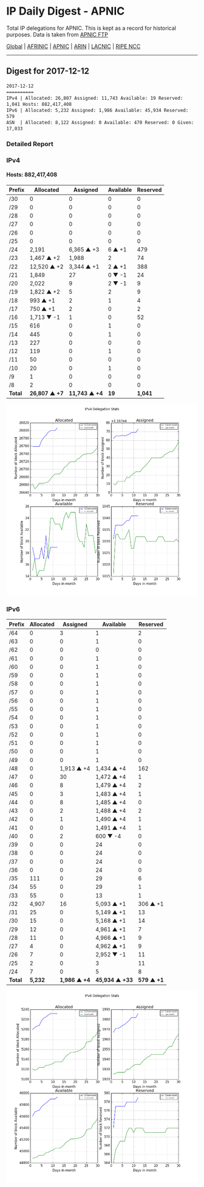 # IP Daily Digest - APNIC

Total IP delegations for APNIC. This is kept as a record for historical purposes. Data is taken from [APNIC FTP](https://ftp.apnic.net/)

[Global](https://github.com/csmets/IP-Daily-Digest) | [AFRINIC](https://github.com/csmets/IP-Daily-Digest/tree/master/archives/AFRINIC) | [APNIC](https://github.com/csmets/IP-Daily-Digest/tree/master/archives/APNIC) | [ARIN](https://github.com/csmets/IP-Daily-Digest/tree/master/archives/ARIN) | [LACNIC](https://github.com/csmets/IP-Daily-Digest/tree/master/archives/LACNIC) | [RIPE NCC](https://github.com/csmets/IP-Daily-Digest/tree/master/archives/RIPE_NCC)

---

## Digest for 2017-12-12
```
2017-12-12
==========
IPv4 | Allocated: 26,807 Assigned: 11,743 Available: 19 Reserved: 1,041 Hosts: 882,417,408
IPv6 | Allocated: 5,232 Assigned: 1,986 Available: 45,934 Reserved: 579
ASN  | Allocated: 8,122 Assigned: 0 Available: 470 Reserved: 0 Given: 17,033
```

### Detailed Report

### IPv4

#### Hosts: **882,417,408**

| Prefix | Allocated | Assigned | Available | Reserved |
| ----- | ----- | ----- | ----- | ----- |
| /30 | 0 | 0 | 0 | 0 |
| /29 | 0 | 0 | 0 | 0 |
| /28 | 0 | 0 | 0 | 0 |
| /27 | 0 | 0 | 0 | 0 |
| /26 | 0 | 0 | 0 | 0 |
| /25 | 0 | 0 | 0 | 0 |
| /24 | 2,191 | 6,365 ▲ +3 | 6 ▲ +1 | 479 |
| /23 | 1,467 ▲ +2 | 1,988 | 2 | 74 |
| /22 | 12,520 ▲ +2 | 3,344 ▲ +1 | 2 ▲ +1 | 388 |
| /21 | 1,849 | 27 | 0 ▼ -1 | 24 |
| /20 | 2,022 | 9 | 2 ▼ -1 | 9 |
| /19 | 1,822 ▲ +2 | 5 | 2 | 9 |
| /18 | 993 ▲ +1 | 2 | 1 | 4 |
| /17 | 750 ▲ +1 | 2 | 0 | 2 |
| /16 | 1,713 ▼ -1 | 1 | 0 | 52 |
| /15 | 616 | 0 | 1 | 0 |
| /14 | 445 | 0 | 1 | 0 |
| /13 | 227 | 0 | 0 | 0 |
| /12 | 119 | 0 | 1 | 0 |
| /11 | 50 | 0 | 0 | 0 |
| /10 | 20 | 0 | 1 | 0 |
| /9 | 1 | 0 | 0 | 0 |
| /8 | 2 | 0 | 0 | 0 |
| **Total** | **26,807 ▲ +7** | **11,743 ▲ +4** | **19** | **1,041** |

![ipv4-stats](ipv4-figure.png)

### IPv6

| Prefix | Allocated | Assigned | Available | Reserved |
| ----- | ----- | ----- | ----- | ----- |
| /64 | 0 | 3 | 1 | 2 |
| /63 | 0 | 0 | 1 | 0 |
| /62 | 0 | 0 | 0 | 0 |
| /61 | 0 | 0 | 1 | 0 |
| /60 | 0 | 0 | 1 | 0 |
| /59 | 0 | 0 | 1 | 0 |
| /58 | 0 | 0 | 1 | 0 |
| /57 | 0 | 0 | 1 | 0 |
| /56 | 0 | 0 | 1 | 0 |
| /55 | 0 | 0 | 1 | 0 |
| /54 | 0 | 0 | 1 | 0 |
| /53 | 0 | 0 | 1 | 0 |
| /52 | 0 | 0 | 1 | 0 |
| /51 | 0 | 0 | 1 | 0 |
| /50 | 0 | 0 | 1 | 0 |
| /49 | 0 | 0 | 1 | 0 |
| /48 | 0 | 1,913 ▲ +4 | 1,434 ▲ +4 | 162 |
| /47 | 0 | 30 | 1,472 ▲ +4 | 1 |
| /46 | 0 | 8 | 1,479 ▲ +4 | 2 |
| /45 | 0 | 3 | 1,483 ▲ +4 | 1 |
| /44 | 0 | 8 | 1,485 ▲ +4 | 0 |
| /43 | 0 | 2 | 1,488 ▲ +4 | 2 |
| /42 | 0 | 1 | 1,490 ▲ +4 | 1 |
| /41 | 0 | 0 | 1,491 ▲ +4 | 1 |
| /40 | 0 | 2 | 600 ▼ -4 | 0 |
| /39 | 0 | 0 | 24 | 0 |
| /38 | 0 | 0 | 24 | 0 |
| /37 | 0 | 0 | 24 | 0 |
| /36 | 0 | 0 | 24 | 0 |
| /35 | 111 | 0 | 29 | 6 |
| /34 | 55 | 0 | 29 | 1 |
| /33 | 55 | 0 | 13 | 1 |
| /32 | 4,907 | 16 | 5,093 ▲ +1 | 306 ▲ +1 |
| /31 | 25 | 0 | 5,149 ▲ +1 | 13 |
| /30 | 15 | 0 | 5,168 ▲ +1 | 14 |
| /29 | 12 | 0 | 4,961 ▲ +1 | 7 |
| /28 | 11 | 0 | 4,966 ▲ +1 | 9 |
| /27 | 4 | 0 | 4,962 ▲ +1 | 9 |
| /26 | 7 | 0 | 2,952 ▼ -1 | 11 |
| /25 | 2 | 0 | 3 | 11 |
| /24 | 7 | 0 | 5 | 8 |
| **Total** | **5,232** | **1,986 ▲ +4** | **45,934 ▲ +33** | **579 ▲ +1** |

![ipv6-stats](ipv6-figure.png)
